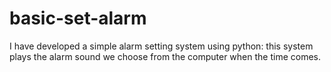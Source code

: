 # basic-set-alarm
I have developed a simple alarm setting system using python: this system plays the alarm sound we choose from the computer when the time comes.
